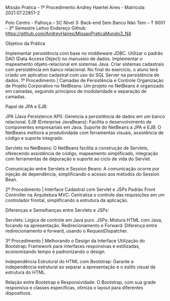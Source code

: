 Missão Pratica - 1º Procedimento
Andrey Haertel Aires - Matricula: 2021.07.22851-2

Polo Centro - Palhoça – SC
Nível 3: Back-end Sem Banco Não Tem – T 9001 – 3º Semestre Letivo
Endereço Github: https://github.com/AndreyHaires/MissaoPraticaMundo3_N4

Objetivo da Prática

Implementar persistência com base no middleware JDBC.
Utilizar o padrão DAO (Data Access Object) no manuseio de dados.
Implementar o mapeamento objeto-relacional em sistemas Java.
Criar sistemas cadastrais com persistência em banco relacional.
No final do exercício, o aluno terá criado um aplicativo cadastral com uso do SQL Server na persistência de dados.
1º Procedimento | Camadas de Persistência e Controle
Organização de Projeto Corporativo no NetBeans:
Um projeto no NetBeans é organizado em camadas, seguindo princípios de modularidade e separação de camadas.

Papel de JPA e EJB:

JPA (Java Persistence API): Gerencia a persistência de dados em um banco relacional.
EJB (Enterprise JavaBeans): Facilita o desenvolvimento de componentes empresariais em Java.
Suporte do NetBeans a JPA e EJB:
O NetBeans melhora a produtividade com ferramentas visuais, assistência de código e suporte integrado.

Servlets no NetBeans:
O NetBeans facilita a construção de Servlets, oferecendo assistência de código, mapeamento simplificado, integração com ferramentas de depuração e suporte ao ciclo de vida do Servlet.

Comunicação entre Servlets e Session Beans:
A comunicação ocorre por injeção de dependência, simplificando o acesso aos métodos do Session Bean.

2º Procedimento | Interface Cadastral com Servlet e JSPs
Padrão Front Controller na Arquitetura MVC:
Centraliza o controle das requisições em um controlador frontal, simplificando a estrutura da aplicação.

Diferenças e Semelhanças entre Servlets e JSPs:

Servlets: Lógica de controle em Java puro.
JSPs: Mistura HTML com Java, focando na apresentação.
Redirecionamento e Forward:
Diferença entre redirecionamento e forward, usando o RequestDispatcher.

3º Procedimento | Melhorando o Design da Interface
Utilização do Bootstrap:
Framework para interfaces responsivas e estilizadas, economizando tempo e padronizando o design.

Independência Estrutural do HTML com Bootstrap:
Garante a independência estrutural ao separar a apresentação e o estilo visual da estrutura do HTML.

Relação entre Bootstrap e Responsividade:
O Bootstrap, com sua grade responsiva e classes específicas, otimiza o layout para diferentes dispositivos.
